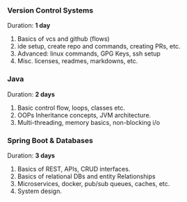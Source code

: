 ### Version Control Systems
Duration: **1 day**
1. Basics of vcs and github (flows)
2. ide setup, create repo and commands, creating PRs, etc.
3. Advanced: linux commands, GPG Keys, ssh setup
4. Misc. licenses, readmes, markdowns, etc.

### Java
Duration: **2 days**
1. Basic control flow, loops, classes etc.
2. OOPs Inheritance concepts, JVM architecture.
3. Multi-threading, memory basics, non-blocking i/o

### Spring Boot & Databases
Duration: **3 days**
1. Basics of REST, APIs, CRUD interfaces.
2. Basics of relational DBs and entity Relationships
3. Microservices, docker, pub/sub queues, caches, etc.
4. System design.